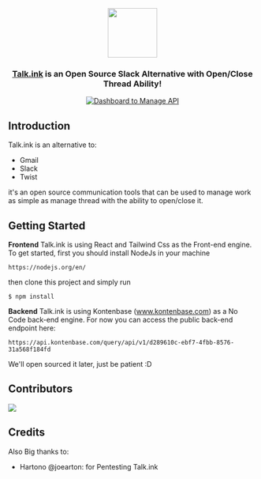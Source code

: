 <div align="center">
<img height="100" src="./src/assets/image/logo512.png"/>
<h3>
  <a href="https://talk.ink" target="_blank">Talk.ink</a> is an Open Source Slack Alternative with Open/Close Thread Ability!
</h3>
<p>
  <a href="https://talk.ink">
    <img src="https://user-images.githubusercontent.com/2161622/153697752-7497b5b5-1a06-4cfe-903d-f26bb9eecc3a.png" alt="Dashboard to Manage API" />
  </a>
</p>
</div>

## Introduction
Talk.ink is an alternative to:
- Gmail
- Slack
- Twist

it's an open source communication tools that can be used to manage work as simple as manage thread with the ability to open/close it.

## Getting Started

**Frontend**
Talk.ink is using React and Tailwind Css as the Front-end engine. To get started, first you should install NodeJs in your machine

```
https://nodejs.org/en/
```
then clone this project and simply run

```
$ npm install
```

**Backend**
Talk.ink is using Kontenbase (www.kontenbase.com) as a No Code back-end engine. For now you can access the public back-end endpoint here:

```
https://api.kontenbase.com/query/api/v1/d289610c-ebf7-4fbb-8576-31a568f184fd
```
We'll open sourced it later, just be patient :D


## Contributors
<a href = "#">
  <img src = "https://contrib.rocks/image?repo=talk-ink/talk-ink"/>
</a>

## Credits
Also Big thanks to:
- Hartono @joearton: for Pentesting Talk.ink
